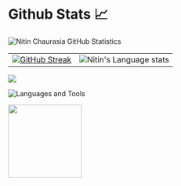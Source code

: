 # Github Stats 📈

![Nitin Chaurasia GitHub Statistics](https://github-readme-stats.vercel.app/api?username=nitinkc&show_icons=true) 

<!-- ![Top Languages](https://github-readme-stats.vercel.app/api/top-langs/?username=nitinkc&layout=compact&hide=Jupyter%20Notebook,HTML) -->

| | |
| --- | --- |
|[![GitHub Streak](https://github-readme-streak-stats.herokuapp.com?user=nitinkc&theme=radical&date_format=M%20j%5B%2C%20Y%5D)](https://git.io/streak-stats)|![Nitin's Language stats](https://github-readme-stats-eight-theta.vercel.app/api/top-langs/?username=nitinkc&layout=compact&langs_count=8&hide_border=true&theme=calm&hide=Jupyter%20Notebook,HTML)|

![](https://komarev.com/ghpvc/?username=nitinkc)

<!-- ![GitHub Activity Graph](https://activity-graph.herokuapp.com/graph?username=nitinkc&theme=github) -->

<!-- <img 1src="https://activity-graph.herokuapp.com/graph?username=nitinkc&theme=github" alt="GitHub Activity Graph" width="100%" /> -->

![Languages and Tools](https://skillicons.dev/icons?i=java,spring,hibernate,jenkins,rabbitmq,kafka,gcp,docker,kubernetes,gradle,maven,grafana,mysql,postman,idea,git,github,githubactions,angular,ts,nodejs,c,bash,python,linux,redis,nginx,postgres,arduino,bash,css,html,js,sqlite)

<!--  <img src="https://skillicons.dev/icons?i=java,spring,hibernate,jenkins,rabbitmq,kafka,gcp,docker,kubernetes,gradle,maven,grafana,mysql,postman,idea,git,github,githubactions,angular,ts,nodejs,c,bash,python,linux,redis,nginx,postgres,arduino,bash,css,html,js,sqlite" />  -->


<img src="https://github-readme-stats.vercel.app/api?username=nitinkc&theme=dark&count_private=true&show_icons=true&number_format=long&hide_title=true&hide_rank=true&disable_animations=true" height="150"/>

<!-- ![trophy](https://github-profile-trophy.vercel.app/?username=nitinkc) -->

